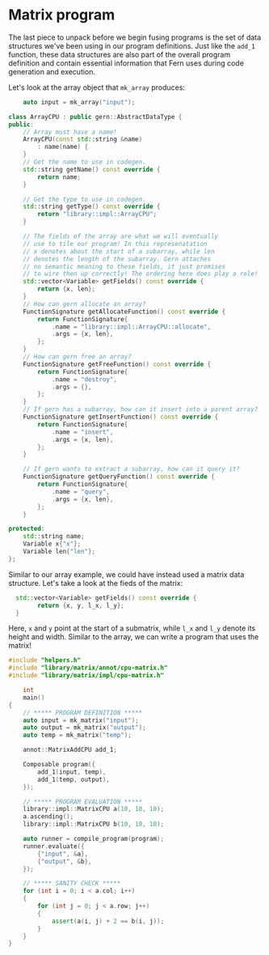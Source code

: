 # Matrix program

The last piece to unpack before we begin fusing programs is the set of data
structures we've been using in our program definitions. Just like the `add_1`
function, these data structures are also part of the overall program definition
and contain essential information that Fern uses during code generation and
execution.

Let's look at the array object that `mk_array` produces:

```C++
    auto input = mk_array("input");
```

```C++
class ArrayCPU : public gern::AbstractDataType {
public:
    // Array must have a name!
    ArrayCPU(const std::string &name)
        : name(name) {
    }
    // Get the name to use in codegen. 
    std::string getName() const override {
        return name;
    }

    // Get the type to use in codegen. 
    std::string getType() const override {
        return "library::impl::ArrayCPU";
    }

    // The fields of the array are what we will eventually 
    // use to tile our program! In this represenatation
    // x denotes about the start of a subarray, while len
    // denotes the length of the subarray. Gern attaches
    // no semantic meaning to these fields, it just promises
    // to wire then up correctly! The ordering here does play a role!
    std::vector<Variable> getFields() const override {
        return {x, len};
    }
    // How can gern allocate an array?
    FunctionSignature getAllocateFunction() const override {
        return FunctionSignature{
            .name = "library::impl::ArrayCPU::allocate",
            .args = {x, len},
        };
    }
    // How can gern free an array?
    FunctionSignature getFreeFunction() const override {
        return FunctionSignature{
            .name = "destroy",
            .args = {},
        };
    }
    // If gern has a subarray, how can it insert into a parent array?
    FunctionSignature getInsertFunction() const override {
        return FunctionSignature{
            .name = "insert",
            .args = {x, len},
        };
    }

    // If gern wants to extract a subarray, how can it query it?
    FunctionSignature getQueryFunction() const override {
        return FunctionSignature{
            .name = "query",
            .args = {x, len},
        };
    }

protected:
    std::string name;
    Variable x{"x"};
    Variable len{"len"};
};
```

Similar to our array example, we could have instead used a matrix 
data structure. Let's take a look at the fieds of the matrix:

```C++
  std::vector<Variable> getFields() const override {
        return {x, y, l_x, l_y};
  }
```

Here, `x` and `y` point at the start of a submatrix, while 
`l_x` and `l_y` denote its height and width. Similar to the
array, we can write a program that uses the matrix!

```C++
#include "helpers.h"
#include "library/matrix/annot/cpu-matrix.h"
#include "library/matrix/impl/cpu-matrix.h"

    int
    main()
{
    // ***** PROGRAM DEFINITION *****
    auto input = mk_matrix("input");
    auto output = mk_matrix("output");
    auto temp = mk_matrix("temp");

    annot::MatrixAddCPU add_1;

    Composable program({
        add_1(input, temp),
        add_1(temp, output),
    });

    // ***** PROGRAM EVALUATION *****
    library::impl::MatrixCPU a(10, 10, 10);
    a.ascending();
    library::impl::MatrixCPU b(10, 10, 10);

    auto runner = compile_program(program);
    runner.evaluate({
        {"input", &a},
        {"output", &b},
    });

    // ***** SANITY CHECK *****
    for (int i = 0; i < a.col; i++)
    {
        for (int j = 0; j < a.row; j++)
        {
            assert(a(i, j) + 2 == b(i, j));
        }
    }
}
```